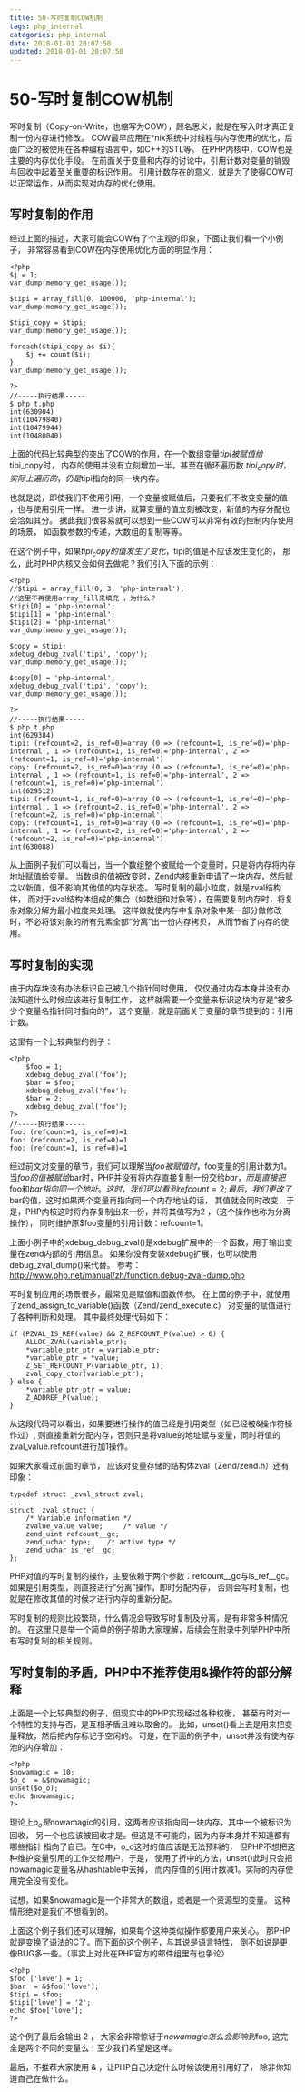 ```yaml
---
title: 50-写时复制COW机制
tags: php_internal
categories: php_internal
date: 2018-01-01 20:07:50
updated: 2018-01-01 20:07:50
---
```


# 50-写时复制COW机制
写时复制（Copy-on-Write，也缩写为COW），顾名思义，就是在写入时才真正复制一份内存进行修改。 COW最早应用在*nix系统中对线程与内存使用的优化，后面广泛的被使用在各种编程语言中，如C++的STL等。 在PHP内核中，COW也是主要的内存优化手段。 在前面关于变量和内存的讨论中，引用计数对变量的销毁与回收中起着至关重要的标识作用。 引用计数存在的意义，就是为了使得COW可以正常运作，从而实现对内存的优化使用。
## 写时复制的作用

经过上面的描述，大家可能会COW有了个主观的印象，下面让我们看一个小例子， 非常容易看到COW在内存使用优化方面的明显作用：

    <?php
    $j = 1;
    var_dump(memory_get_usage());

    $tipi = array_fill(0, 100000, 'php-internal');
    var_dump(memory_get_usage());

    $tipi_copy = $tipi;
    var_dump(memory_get_usage());

    foreach($tipi_copy as $i){
        $j += count($i);
    }
    var_dump(memory_get_usage());

    ?>
    //-----执行结果-----
    $ php t.php
    int(630904)
    int(10479840)
    int(10479944)
    int(10480040)

上面的代码比较典型的突出了COW的作用，在一个数组变量$tipi被赋值给$tipi_copy时， 内存的使用并没有立刻增加一半，甚至在循环遍历数 $tipi_copy时， 实际上遍历的，仍是$tipi指向的同一块内存。

也就是说，即使我们不使用引用，一个变量被赋值后，只要我们不改变变量的值 ，也与使用引用一样。 进一步讲，就算变量的值立刻被改变，新值的内存分配也会洽如其分。 据此我们很容易就可以想到一些COW可以非常有效的控制内存使用的场景， 如函数参数的传递，大数组的复制等等。

在这个例子中，如果$tipi_copy的值发生了变化，$tipi的值是不应该发生变化的， 那么，此时PHP内核又会如何去做呢？我们引入下面的示例：

    <?php
    //$tipi = array_fill(0, 3, 'php-internal');  
    //这里不再使用array_fill来填充 ，为什么？
    $tipi[0] = 'php-internal';
    $tipi[1] = 'php-internal';
    $tipi[2] = 'php-internal';
    var_dump(memory_get_usage());

    $copy = $tipi;
    xdebug_debug_zval('tipi', 'copy');
    var_dump(memory_get_usage());

    $copy[0] = 'php-internal';
    xdebug_debug_zval('tipi', 'copy');
    var_dump(memory_get_usage());

    ?>
    //-----执行结果-----
    $ php t.php
    int(629384)
    tipi: (refcount=2, is_ref=0)=array (0 => (refcount=1, is_ref=0)='php-internal', 1 => (refcount=1, is_ref=0)='php-internal', 2 => (refcount=1, is_ref=0)='php-internal')
    copy: (refcount=2, is_ref=0)=array (0 => (refcount=1, is_ref=0)='php-internal', 1 => (refcount=1, is_ref=0)='php-internal', 2 => (refcount=1, is_ref=0)='php-internal')
    int(629512)
    tipi: (refcount=1, is_ref=0)=array (0 => (refcount=1, is_ref=0)='php-internal', 1 => (refcount=2, is_ref=0)='php-internal', 2 => (refcount=2, is_ref=0)='php-internal')
    copy: (refcount=1, is_ref=0)=array (0 => (refcount=1, is_ref=0)='php-internal', 1 => (refcount=2, is_ref=0)='php-internal', 2 => (refcount=2, is_ref=0)='php-internal')
    int(630088)

从上面例子我们可以看出，当一个数组整个被赋给一个变量时，只是将内存将内存地址赋值给变量。 当数组的值被改变时，Zend内核重新申请了一块内存，然后赋之以新值，但不影响其他值的内存状态。 写时复制的最小粒度，就是zval结构体， 而对于zval结构体组成的集合（如数组和对象等），在需要复制内存时，将复杂对象分解为最小粒度来处理。 这样做就使内存中复杂对象中某一部分做修改时，不必将该对象的所有元素全部“分离”出一份内存拷贝， 从而节省了内存的使用。
## 写时复制的实现

由于内存块没有办法标识自己被几个指针同时使用， 仅仅通过内存本身并没有办法知道什么时候应该进行复制工作， 这样就需要一个变量来标识这块内存是“被多少个变量名指针同时指向的”， 这个变量，就是前面关于变量的章节提到的：引用计数。

这里有一个比较典型的例子：

    <?php
        $foo = 1;
        xdebug_debug_zval('foo');
        $bar = $foo;
        xdebug_debug_zval('foo');
        $bar = 2;
        xdebug_debug_zval('foo');   
    ?>
    //-----执行结果-----
    foo: (refcount=1, is_ref=0)=1
    foo: (refcount=2, is_ref=0)=1
    foo: (refcount=1, is_ref=0)=1

经过前文对变量的章节，我们可以理解当$foo被赋值时，$foo变量的引用计数为1。 当$foo的值被赋给$bar时，PHP并没有将内存直接复制一份交给$bar， 而是直接把$foo和$bar指向同一个地址。这时，我们可以看到refcount=2; 最后，我们更改了$bar的值，这时如果两个变量再指向同一个内存地址的话， 其值就会同时改变，于是，PHP内核这时将内存复制出来一份，并将其值写为2 ，（这个操作也称为分离操作）， 同时维护原$foo变量的引用计数：refcount=1。

上面小例子中的xdebug_debug_zval()是xdebug扩展中的一个函数，用于输出变量在zend内部的引用信息。 如果你没有安装xdebug扩展，也可以使用debug_zval_dump()来代替。 参考：http://www.php.net/manual/zh/function.debug-zval-dump.php

写时复制应用的场景很多，最常见是赋值和函数传参。 在上面的例子中，就使用了zend_assign_to_variable()函数（Zend/zend_execute.c） 对变量的赋值进行了各种判断和处理。 其中最终处理代码如下：

    if (PZVAL_IS_REF(value) && Z_REFCOUNT_P(value) > 0) {
        ALLOC_ZVAL(variable_ptr);
        *variable_ptr_ptr = variable_ptr;
        *variable_ptr = *value;
        Z_SET_REFCOUNT_P(variable_ptr, 1);
        zval_copy_ctor(variable_ptr);
    } else {
        *variable_ptr_ptr = value;
        Z_ADDREF_P(value);
    }

从这段代码可以看出，如果要进行操作的值已经是引用类型（如已经被&操作符操作过）, 则直接重新分配内存，否则只是将value的地址赋与变量，同时将值的zval_value.refcount进行加1操作。

如果大家看过前面的章节， 应该对变量存储的结构体zval（Zend/zend.h）还有印象：

    typedef struct _zval_struct zval;
    ...
    struct _zval_struct {
        /* Variable information */
        zvalue_value value;     /* value */
        zend_uint refcount__gc;
        zend_uchar type;    /* active type */
        zend_uchar is_ref__gc;
    };

PHP对值的写时复制的操作，主要依赖于两个参数：refcount__gc与is_ref__gc。 如果是引用类型，则直接进行“分离”操作，即时分配内存， 否则会写时复制，也就是在修改其值的时候才进行内存的重新分配。

写时复制的规则比较繁琐，什么情况会导致写时复制及分离，是有非常多种情况的。 在这里只是举一个简单的例子帮助大家理解，后续会在附录中列举PHP中所有写时复制的相关规则。
## 写时复制的矛盾，PHP中不推荐使用&操作符的部分解释

上面是一个比较典型的例子，但现实中的PHP实现经过各种权衡， 甚至有时对一个特性的支持与否，是互相矛盾且难以取舍的。 比如，unset()看上去是用来把变量释放，然后把内存标记于空闲的。 可是，在下面的例子中，unset并没有使内存池的内存增加：

    <?php
    $nowamagic = 10;
    $o_o  = &$nowamagic;
    unset($o_o);
    echo $nowamagic;
    ?>

理论上$o_o是$nowamagic的引用，这两者应该指向同一块内存，其中一个被标识为回收， 另一个也应该被回收才是。但这是不可能的，因为内存本身并不知道都有哪些指针 指向了自已。在C中，o_o这时的值应该是无法预料的， 但PHP不想把这种维护变量引用的工作交给用户，于是， 使用了折中的方法，unset()此时只会把nowamagic变量名从hashtable中去掉， 而内存值的引用计数减1。实际的内存使用完全没有变化。

试想，如果$nowamagic是一个非常大的数组，或者是一个资源型的变量。 这种情形绝对是我们不想看到的。

上面这个例子我们还可以理解，如果每个这种类似操作都要用户来关心。 那PHP就是变换了语法的C了。而下面的这个例子，与其说是语言特性， 倒不如说是更像BUG多一些。（事实上对此在PHP官方的邮件组里有也争论）

    <?php
    $foo ['love'] = 1;
    $bar  = &$foo['love'];
    $tipi = $foo;
    $tipi['love'] = '2';
    echo $foo['love'];
    ?>

这个例子最后会输出 2 ， 大家会非常惊讶于$nowamagic怎么会影响到$foo, 这完全是两个不同的变量么！至少我们希望是这样。

最后，不推荐大家使用 & ，让PHP自己决定什么时候该使用引用好了， 除非你知道自己在做什么。
